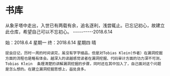 # 书库

从象牙塔中走出，入世已有两载有余，追名逐利，浅尝辄止。已忘记初心，故建立此仓库，希望自己可以不忘初心。
									----------2018.6.14

始：2018.6.4 星期一  终：2018.6.14 星期四 晴

	捉虫日记，历时一周的时间读完，虽没有字字细品，但是对Tobias Klein(作者）在漏洞挖掘方面的流程也是略有体会。越深入的读越感觉读者在漏洞挖掘、代码审计方面的功力深不可测，Tobias Klein  条理清楚的讲解漏洞挖掘的步骤，同时还在其中加入了，自己面对这个问题是怎么想的。在建立漏洞挖掘思想上，益处良多。
